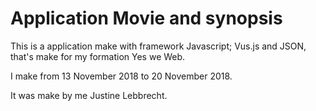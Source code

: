 # Application Movie and synopsis

This is a application make with framework Javascript; Vus.js and JSON, that's make for my formation Yes we Web.

I make from 13 November 2018 to 20 November 2018.

It was make by me Justine Lebbrecht.